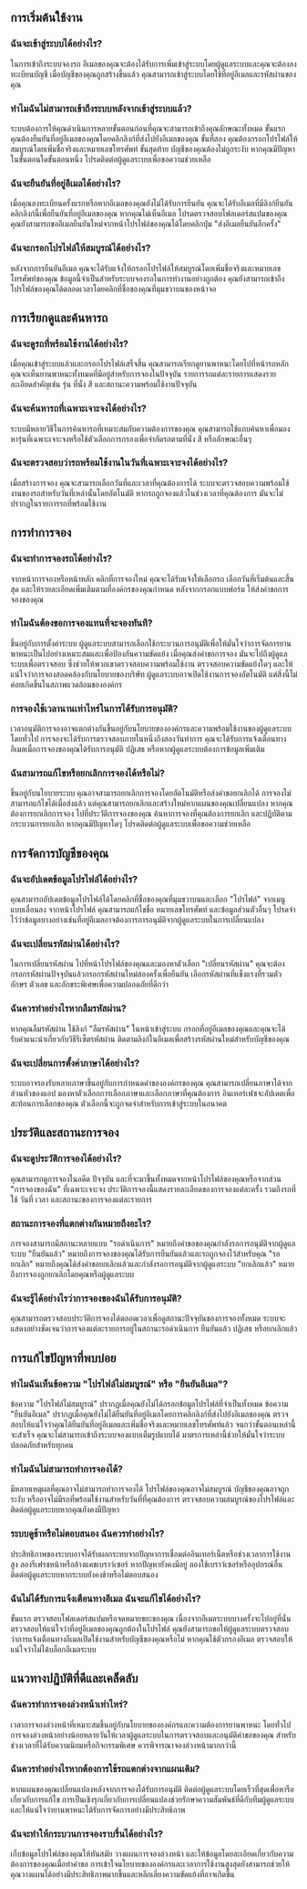 ## การเริ่มต้นใช้งาน

### ฉันจะเข้าสู่ระบบได้อย่างไร?

ในการเข้าถึงระบบจองรถ อีเมลของคุณจะต้องได้รับการเพิ่มเข้าสู่ระบบโดยผู้ดูแลระบบและคุณจะต้องลงทะเบียนบัญชี เมื่อบัญชีของคุณถูกสร้างขึ้นแล้ว คุณสามารถเข้าสู่ระบบโดยใช้ที่อยู่อีเมลและรหัสผ่านของคุณ

### ทำไมฉันไม่สามารถเข้าถึงระบบหลังจากเข้าสู่ระบบแล้ว?

ระบบต้องการให้คุณดำเนินการหลายขั้นตอนก่อนที่คุณจะสามารถเข้าถึงคุณลักษณะทั้งหมด ขั้นแรก คุณต้องยืนยันที่อยู่อีเมลของคุณโดยคลิกลิงก์ที่ส่งไปยังอีเมลของคุณ ขั้นที่สอง คุณต้องกรอกโปรไฟล์ให้สมบูรณ์โดยเพิ่มชื่อจริงและหมายเลขโทรศัพท์ ขั้นสุดท้าย บัญชีของคุณต้องไม่ถูกระงับ หากคุณมีปัญหาในขั้นตอนใดขั้นตอนหนึ่ง โปรดติดต่อผู้ดูแลระบบเพื่อขอความช่วยเหลือ

### ฉันจะยืนยันที่อยู่อีเมลได้อย่างไร?

เมื่อคุณลงทะเบียนครั้งแรกหรือหากอีเมลของคุณยังไม่ได้รับการยืนยัน คุณจะได้รับอีเมลที่มีลิงก์ยืนยัน คลิกลิงก์นี้เพื่อยืนยันที่อยู่อีเมลของคุณ หากคุณไม่เห็นอีเมล โปรดตรวจสอบโฟลเดอร์สแปมของคุณ คุณยังสามารถขออีเมลยืนยันใหม่จากหน้าโปรไฟล์ของคุณได้โดยคลิกปุ่ม "ส่งอีเมลยืนยันอีกครั้ง"

### ฉันจะกรอกโปรไฟล์ให้สมบูรณ์ได้อย่างไร?

หลังจากการยืนยันอีเมล คุณจะได้รับแจ้งให้กรอกโปรไฟล์ให้สมบูรณ์โดยเพิ่มชื่อจริงและหมายเลขโทรศัพท์ของคุณ ข้อมูลนี้จำเป็นสำหรับระบบจองรถในการทำงานอย่างถูกต้อง คุณยังสามารถเข้าถึงโปรไฟล์ของคุณได้ตลอดเวลาโดยคลิกที่ชื่อของคุณที่มุมขวาบนของหน้าจอ

## การเรียกดูและค้นหารถ

### ฉันจะดูรถที่พร้อมใช้งานได้อย่างไร?

เมื่อคุณเข้าสู่ระบบแล้วและกรอกโปรไฟล์เสร็จสิ้น คุณสามารถเรียกดูยานพาหนะโดยไปที่หน้ารถหลัก คุณจะเห็นยานพาหนะทั้งหมดที่มีอยู่สำหรับการจองในปัจจุบัน รายการรถแต่ละรายการแสดงรายละเอียดสำคัญเช่น รุ่น ที่นั่ง สี และสถานะความพร้อมใช้งานปัจจุบัน

### ฉันจะค้นหารถที่เฉพาะเจาะจงได้อย่างไร?

ระบบมีหลายวิธีในการค้นหารถที่เหมาะสมกับความต้องการของคุณ คุณสามารถใช้แถบค้นหาเพื่อมองหารุ่นที่เฉพาะเจาะจงหรือใช้ตัวเลือกการกรองเพื่อจำกัดรถตามที่นั่ง สี หรือลักษณะอื่นๆ

### ฉันจะตรวจสอบว่ารถพร้อมใช้งานในวันที่เฉพาะเจาะจงได้อย่างไร?

เมื่อสร้างการจอง คุณจะสามารถเลือกวันที่และเวลาที่คุณต้องการได้ ระบบจะตรวจสอบความพร้อมใช้งานของรถสำหรับวันที่เหล่านั้นโดยอัตโนมัติ หากรถถูกจองแล้วในช่วงเวลาที่คุณต้องการ มันจะไม่ปรากฏในรายการรถที่พร้อมใช้งาน

## การทำการจอง

### ฉันจะทำการจองรถได้อย่างไร?

จากหน้าการจองหรือหน้าหลัก คลิกที่การจองใหม่ คุณจะได้รับแจ้งให้เลือกรถ เลือกวันที่เริ่มต้นและสิ้นสุด และให้รายละเอียดเพิ่มเติมตามที่องค์กรของคุณกำหนด หลังจากกรอกแบบฟอร์ม ให้ส่งคำขอการจองของคุณ

### ทำไมฉันต้องขอการจองแทนที่จะจองทันที?

ขึ้นอยู่กับการตั้งค่าระบบ ผู้ดูแลระบบสามารถเลือกใช้กระบวนการอนุมัติเพื่อให้มั่นใจว่าการจัดการยานพาหนะเป็นไปอย่างเหมาะสมและเพื่อป้องกันความขัดแย้ง เมื่อคุณส่งคำขอการจอง มันจะไปถึงผู้ดูแลระบบเพื่อตรวจสอบ ซึ่งช่วยให้พวกเขาตรวจสอบความพร้อมใช้งาน ตรวจสอบความขัดแย้งใดๆ และให้แน่ใจว่าการจองสอดคล้องกับนโยบายของบริษัท ผู้ดูแลระบบอาจเปิดใช้งานการจองอัตโนมัติ แต่สิ่งนี้ไม่ค่อยเกิดขึ้นในสภาพแวดล้อมขององค์กร

### การจองใช้เวลานานเท่าไหร่ในการได้รับการอนุมัติ?

เวลาอนุมัติการจองอาจแตกต่างกันขึ้นอยู่กับนโยบายขององค์กรและความพร้อมใช้งานของผู้ดูแลระบบ โดยทั่วไป การจองจะได้รับการตรวจสอบภายในหนึ่งถึงสองวันทำการ คุณจะได้รับการแจ้งเตือนทางอีเมลเมื่อการจองของคุณได้รับการอนุมัติ ปฏิเสธ หรือหากผู้ดูแลระบบต้องการข้อมูลเพิ่มเติม

### ฉันสามารถแก้ไขหรือยกเลิกการจองได้หรือไม่?

ขึ้นอยู่กับนโยบายระบบ คุณอาจสามารถยกเลิกการจองโดยอัตโนมัติหรือส่งคำขอยกเลิกได้ การจองไม่สามารถแก้ไขได้เมื่อส่งแล้ว แต่คุณสามารถยกเลิกและสร้างใหม่หากแผนของคุณเปลี่ยนแปลง หากคุณต้องการยกเลิกการจอง ไปที่ประวัติการจองของคุณ ค้นหาการจองที่คุณต้องการยกเลิก และปฏิบัติตามกระบวนการยกเลิก หากคุณมีปัญหาใดๆ โปรดติดต่อผู้ดูแลระบบเพื่อขอความช่วยเหลือ

## การจัดการบัญชีของคุณ

### ฉันจะอัปเดตข้อมูลโปรไฟล์ได้อย่างไร?

คุณสามารถอัปเดตข้อมูลโปรไฟล์ได้โดยคลิกที่ชื่อของคุณที่มุมขวาบนและเลือก "โปรไฟล์" จากเมนูแบบเลื่อนลง จากหน้าโปรไฟล์ คุณสามารถแก้ไขชื่อ หมายเลขโทรศัพท์ และข้อมูลส่วนตัวอื่นๆ โปรดจำไว้ว่าข้อมูลบางอย่างเช่นที่อยู่อีเมลอาจต้องการการอนุมัติจากผู้ดูแลระบบในการเปลี่ยนแปลง

### ฉันจะเปลี่ยนรหัสผ่านได้อย่างไร?

ในการเปลี่ยนรหัสผ่าน ไปที่หน้าโปรไฟล์ของคุณและมองหาตัวเลือก "เปลี่ยนรหัสผ่าน" คุณจะต้องกรอกรหัสผ่านปัจจุบันแล้วกรอกรหัสผ่านใหม่สองครั้งเพื่อยืนยัน เลือกรหัสผ่านที่แข็งแรงที่รวมตัวอักษร ตัวเลข และอักขระพิเศษเพื่อความปลอดภัยที่ดีกว่า

### ฉันควรทำอย่างไรหากลืมรหัสผ่าน?

หากคุณลืมรหัสผ่าน ใช้ลิงก์ "ลืมรหัสผ่าน" ในหน้าเข้าสู่ระบบ กรอกที่อยู่อีเมลของคุณและคุณจะได้รับคำแนะนำเกี่ยวกับวิธีรีเซ็ตรหัสผ่าน ติดตามลิงก์ในอีเมลเพื่อสร้างรหัสผ่านใหม่สำหรับบัญชีของคุณ

### ฉันจะเปลี่ยนการตั้งค่าภาษาได้อย่างไร?

ระบบอาจรองรับหลายภาษาขึ้นอยู่กับการกำหนดค่าขององค์กรของคุณ คุณสามารถเปลี่ยนภาษาได้จากส่วนหัวของแอป มองหาตัวเลือกการเลือกภาษาและเลือกภาษาที่คุณต้องการ อินเทอร์เฟซจะอัปเดตเพื่อสะท้อนการเลือกของคุณ ตัวเลือกนี้จะถูกจดจำสำหรับการเข้าสู่ระบบในอนาคต

## ประวัติและสถานะการจอง

### ฉันจะดูประวัติการจองได้อย่างไร?

คุณสามารถดูการจองในอดีต ปัจจุบัน และที่จะมาขึ้นทั้งหมดจากหน้าโปรไฟล์ของคุณหรือจากส่วน "การจองของฉัน" ที่เฉพาะเจาะจง ประวัติการจองนี้แสดงรายละเอียดของการจองแต่ละครั้ง รวมถึงรถที่ใช้ วันที่ เวลา และสถานะของการจองแต่ละรายการ

### สถานะการจองที่แตกต่างกันหมายถึงอะไร?

การจองสามารถมีสถานะหลายแบบ "รอดำเนินการ" หมายถึงคำขอของคุณกำลังรอการอนุมัติจากผู้ดูแลระบบ "ยืนยันแล้ว" หมายถึงการจองของคุณได้รับการยืนยันแล้วและรถถูกจองไว้สำหรับคุณ "รอยกเลิก" หมายถึงคุณได้ส่งคำขอยกเลิกแล้วและกำลังรอการอนุมัติจากผู้ดูแลระบบ "ยกเลิกแล้ว" หมายถึงการจองถูกยกเลิกโดยคุณหรือผู้ดูแลระบบ

### ฉันจะรู้ได้อย่างไรว่าการจองของฉันได้รับการอนุมัติ?

คุณสามารถตรวจสอบประวัติการจองได้ตลอดเวลาเพื่อดูสถานะปัจจุบันของการจองทั้งหมด ระบบจะแสดงอย่างชัดเจนว่าการจองแต่ละรายการอยู่ในสถานะรอดำเนินการ ยืนยันแล้ว ปฏิเสธ หรือยกเลิกแล้ว

## การแก้ไขปัญหาที่พบบ่อย

### ทำไมฉันเห็นข้อความ "โปรไฟล์ไม่สมบูรณ์" หรือ "ยืนยันอีเมล"?

ข้อความ "โปรไฟล์ไม่สมบูรณ์" ปรากฏเมื่อคุณยังไม่ได้กรอกข้อมูลโปรไฟล์ที่จำเป็นทั้งหมด ข้อความ "ยืนยันอีเมล" ปรากฏเมื่อคุณยังไม่ได้ยืนยันที่อยู่อีเมลโดยการคลิกลิงก์ที่ส่งไปยังอีเมลของคุณ ตรวจสอบให้แน่ใจว่าคุณได้ยืนยันที่อยู่อีเมลและเพิ่มชื่อจริงและหมายเลขโทรศัพท์แล้ว จนกว่าขั้นตอนเหล่านี้จะสำเร็จ คุณจะไม่สามารถเข้าถึงระบบจองแบบเต็มรูปแบบได้ มาตรการเหล่านี้ช่วยให้มั่นใจว่าระบบปลอดภัยสำหรับทุกคน

### ทำไมฉันไม่สามารถทำการจองได้?

มีหลายเหตุผลที่คุณอาจไม่สามารถทำการจองได้ โปรไฟล์ของคุณอาจไม่สมบูรณ์ บัญชีของคุณอาจถูกระงับ หรืออาจไม่มีรถที่พร้อมใช้งานสำหรับวันที่ที่คุณต้องการ ตรวจสอบความสมบูรณ์ของโปรไฟล์และติดต่อผู้ดูแลระบบหากคุณยังคงมีปัญหา

### ระบบดูช้าหรือไม่ตอบสนอง ฉันควรทำอย่างไร?

ประสิทธิภาพของระบบอาจได้รับผลกระทบจากปัญหาการเชื่อมต่ออินเทอร์เน็ตหรือช่วงเวลาการใช้งานสูง ลองรีเฟรชหน้าหรือล้างแคชเบราว์เซอร์ หากปัญหายังคงมีอยู่ ลองใช้เบราว์เซอร์หรืออุปกรณ์อื่น ติดต่อผู้ดูแลระบบหากระบบยังคงช้าหรือไม่ตอบสนอง

### ฉันไม่ได้รับการแจ้งเตือนทางอีเมล ฉันจะแก้ไขได้อย่างไร?

ขั้นแรก ตรวจสอบโฟลเดอร์สแปมหรือจดหมายขยะของคุณ เนื่องจากอีเมลระบบบางครั้งจะไปอยู่ที่นั่น ตรวจสอบให้แน่ใจว่าที่อยู่อีเมลของคุณถูกต้องในโปรไฟล์ คุณยังสามารถขอให้ผู้ดูแลระบบตรวจสอบว่าการแจ้งเตือนทางอีเมลเปิดใช้งานสำหรับบัญชีของคุณหรือไม่ หากคุณใช้ตัวกรองอีเมล ตรวจสอบให้แน่ใจว่าไม่ได้บล็อกอีเมลระบบ

## แนวทางปฏิบัติที่ดีและเคล็ดลับ

### ฉันควรทำการจองล่วงหน้าเท่าไหร่?

เวลาการจองล่วงหน้าที่เหมาะสมขึ้นอยู่กับนโยบายขององค์กรและความต้องการยานพาหนะ โดยทั่วไป การจองล่วงหน้าอย่างน้อยหลายวันให้เวลาผู้ดูแลระบบในการตรวจสอบและอนุมัติคำขอของคุณ สำหรับช่วงเวลาที่ได้รับความนิยมหรือกิจกรรมพิเศษ ควรพิจารณาจองล่วงหน้ามากกว่านี้

### ฉันควรทำอย่างไรหากต้องการใช้รถแตกต่างจากแผนเดิม?

หากแผนของคุณเปลี่ยนแปลงหลังจากการจองได้รับการอนุมัติ ติดต่อผู้ดูแลระบบโดยเร็วที่สุดเพื่อหารือเกี่ยวกับการแก้ไข การเป็นเชิงรุกเกี่ยวกับการเปลี่ยนแปลงช่วยรักษาความสัมพันธ์ที่ดีกับทีมผู้ดูแลระบบและให้แน่ใจว่ายานพาหนะได้รับการจัดการอย่างมีประสิทธิภาพ

### ฉันจะทำให้กระบวนการจองราบรื่นได้อย่างไร?

เก็บข้อมูลโปรไฟล์ของคุณให้ทันสมัย วางแผนการจองล่วงหน้า และให้ข้อมูลโดยละเอียดเกี่ยวกับความต้องการของคุณเมื่อทำคำขอ การเข้าใจนโยบายขององค์กรและเวลาการใช้งานสูงสุดยังสามารถช่วยให้คุณวางแผนได้อย่างมีประสิทธิภาพมากขึ้นและหลีกเลี่ยงความขัดแย้งที่อาจเกิดขึ้น
